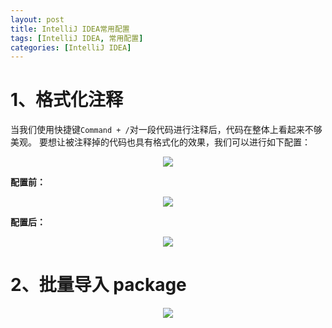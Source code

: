 ```yaml
---
layout: post
title: IntelliJ IDEA常用配置
tags: [IntelliJ IDEA, 常用配置]
categories: [IntelliJ IDEA]
---
```




# 1、格式化注释

当我们使用快捷键`Command + /`对一段代码进行注释后，代码在整体上看起来不够美观。
要想让被注释掉的代码也具有格式化的效果，我们可以进行如下配置：

<div style="text-align: center;">
    <image src="{{ post.url }}/static/images/intellij/comment_with_format_settings.png"></image>
</div>

**配置前：**
<div style="text-align: center;">
    <image src="{{ post.url }}/static/images/intellij/comment_at_first_column.png"></image>
</div>

**配置后：**
<div style="text-align: center;">
    <image src="{{ post.url }}/static/images/intellij/comment_with_format.png"></image>
</div>


# 2、批量导入 package

<div style="text-align: center;">
    <image src="{{ post.url }}/static/images/intellij/batch_import_packages.png"></image>
</div>






